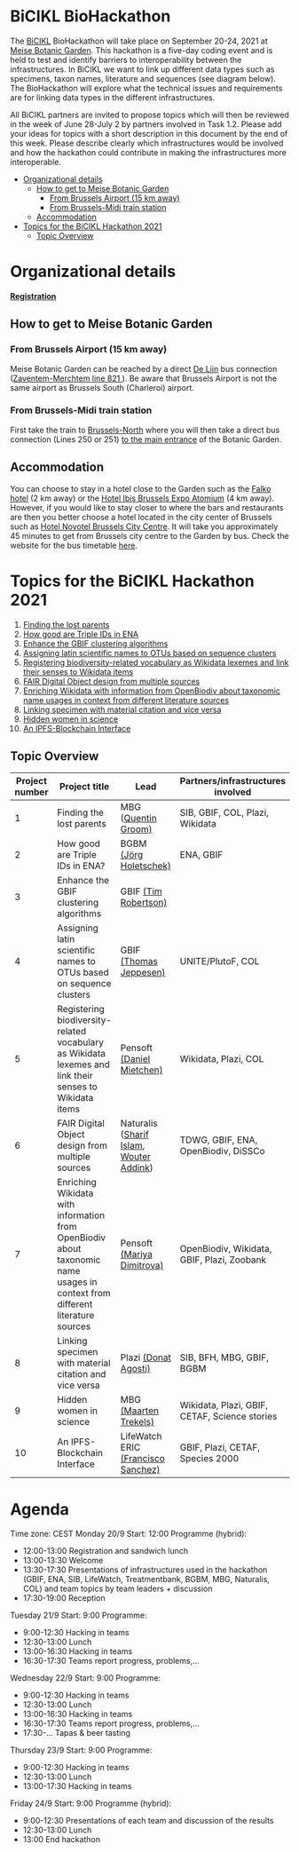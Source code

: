 # BiCIKL BioHackathon

The [BiCIKL](https://bicikl-project.eu/) BioHackathon will take place on September 20-24, 2021 at [Meise Botanic Garden](https://www.plantentuinmeise.be/). This hackathon is a five-day coding event and is held to test and identify barriers to interoperability between the infrastructures. In BiCIKL we want to link up different data types such as specimens, taxon names, literature and sequences (see diagram below). The BioHackathon will explore what the technical issues and requirements are for linking data types in the different infrastructures. 

All BiCIKL partners are invited to propose topics which will then be reviewed in the week of June 28-July 2 by partners involved in Task 1.2. Please add your ideas for topics with a short description in this document by the end of this week. Please describe clearly which infrastructures would be involved and how the hackathon could contribute in making the infrastructures more interoperable. 



- [Organizational details](#organizational-details)
  - [How to get to Meise Botanic Garden](#how-to-get-to-meise-botanic-garden)
    - [From Brussels Airport (15 km away)](#from-brussels-airport-15-km-away)
    - [From Brussels-Midi train station](#from-brussels-midi-train-station)
  - [Accommodation](#accommodation)
- [Topics for the BiCIKL Hackathon 2021](#topics-for-the-bicikl-hackathon-2021)
  - [Topic Overview](#topic-overview)

# Organizational details

[**Registration**](https://docs.google.com/forms/d/e/1FAIpQLSd45XVJq6TcUSIaCPiOG64-2Ogi1jqlBq6r9ywhJLSbTgEFFQ/viewform?usp=sf_link)

## How to get to Meise Botanic Garden

### From Brussels Airport (15 km away)

Meise Botanic Garden can be reached by a direct [De Lijn](https://www.delijn.be/en/) bus connection ([Zaventem-Merchtem line 821    ](https://www.delijn.be/en/routeplanner/resultaten.html?from=Brussels%20Airport,%20A201,%201930%20Zaventem,%20Belgium&fromLat=50.89452&fromLng=4.47767&to=National%20Botanic%20Garden,%20Nieuwelaan,%201860%20Meise,%20Belgium&toLat=50.92941&toLng=4.33437)). Be aware that Brussels Airport is not the same airport as Brussels South (Charleroi) airport.

### From Brussels-Midi train station

First take the train to [Brussels-North](https://goo.gl/maps/GK4N7Jc8sfGoD7P16) where you will then take a direct bus connection (Lines 250 or 251) [to the main entrance](https://goo.gl/maps/hnqpRJW2Db2Rxsrk7) of the Botanic Garden.

## Accommodation

You can choose to stay in a hotel close to the Garden such as the [Falko hotel](https://www.falkohotel.be/en/) (2 km away) or the [Hotel Ibis Brussels Expo Atomium](https://all.accor.com/hotel/2846/index.nl.shtml?utm_term=mar&gclid=CjwKCAjwx8iIBhBwEiwA2quaqwQzUfmC-ZKgd3e9SEb-tfqaXIuU_YvttUFFCczkPpvCdEKpWz3rwBoCymwQAvD_BwE&utm_campaign=ppc-ibi-mar-goo-nl-nl-be-bmm-sear-bp&utm_medium=cpc&utm_content=nl-nl-BE-V0627&utm_source=google) (4 km away). However, if you would like to stay closer to where the bars and restaurants are then you better choose a hotel located in the city center of Brussels such as [Hotel Novotel Brussels City Centre](https://all.accor.com/hotel/1030/index.en.shtml). It will take you approximately 45 minutes to get from Brussels city centre to the Garden by bus. Check the website for the bus timetable [here](https://www.delijn.be/en/). 

# Topics for the BiCIKL Hackathon 2021

1. [Finding the lost parents](Topic%201%20Finding%20the%20lost%20parents/readme.md)
2. [How good are Triple IDs in ENA](Topic%202%20How%20good%20are%20Triple%20IDs%20in%20ENA/readme.md)
3. [Enhance the GBIF clustering algorithms](Topic%203%20Enhance%20the%20GBIF%20clustering%20algorithms/readme.md)
4. [Assigning latin scientific names to OTUs based on sequence clusters](Topic%204%20Assigning%20latin%20scientific%20names%20to%20OTUs%20based%20on%20sequence%20clusters/readme.md)
5. [Registering biodiversity-related vocabulary as Wikidata lexemes and link their senses to Wikidata items](Topic%205%20Registering%20biodiversity-related%20vocabulary%20as%20Wikidata%20lexemes%20and%20link%20their%20senses%20to%20Wikidata%20items/readme.md)
6. [FAIR Digital Object design from multiple sources](Topic%206%20FAIR%20Digital%20Object%20design%20from%20multiple%20sources/readme.md)
7. [Enriching Wikidata with information from OpenBiodiv about taxonomic name usages in context from different literature sources](Topic%207%20Enriching%20Wikidata%20with%20information%20from%20OpenBiodiv%20about%20taxonomic%20name%20usages%20in%20context%20from%20different%20literature%20sources/readme.md)
8. [Linking specimen with material citation and vice versa](Topic%208%20Linking%20specimen%20with%20material%20citation%20and%20vice%20versa/readme.md)
9. [Hidden women in science](Topic%209%20Hidden%20women%20in%20science/readme.md)
10. [An IPFS-Blockchain Interface](Topic%2010%20An%20IPFS-Blockchain%20Interface/readme.md)


## Topic Overview

|Project number|Project title|Lead|Partners/infrastructures involved|
|---|---|---|---|
|1|Finding the lost parents|MBG ([Quentin Groom)](mailto:quentin.groom@plantentuinmeise.be)|SIB, GBIF, COL, Plazi, Wikidata|
|2|How good are Triple IDs in ENA?|BGBM [(Jörg Holetschek)](mailto:J.Holetschek@bgbm.org)|ENA, GBIF|
|3|Enhance the GBIF clustering algorithms|GBIF [(Tim Robertson)](mailto:trobertson@gbif.org)||
|4|Assigning latin scientific names to OTUs based on sequence clusters|GBIF [(Thomas Jeppesen)](mailto:tsjeppesene@gbif.org)|UNITE/PlutoF, COL|
|5|Registering biodiversity-related vocabulary as Wikidata lexemes and link their senses to Wikidata items|Pensoft [(Daniel Mietchen)](mailto:d.mietchen@riojournal.com)|Wikidata, Plazi, COL|
|6|FAIR Digital Object design from multiple sources|Naturalis ([Sharif Islam](mailto:sharif.islam@naturalis.nl), [Wouter Addink](mailto:wouter.addink@naturalis.nl))|TDWG, GBIF, ENA, OpenBiodiv, DiSSCo|
|7|Enriching Wikidata with information from OpenBiodiv about taxonomic name usages in context from different literature sources|Pensoft [(Mariya Dimitrova)](mailto:m.dimitrova@pensoft.net)|OpenBiodiv, Wikidata, GBIF, Plazi, Zoobank|
|8|Linking specimen with material citation and vice versa|Plazi [(Donat Agosti)](mailto:agosti@amnh.org)|SIB, BFH, MBG, GBIF, BGBM|
|9|Hidden women in science|MBG [(Maarten Trekels)](mailto:maarten.trekels@plantentuinmeise.be)|Wikidata, Plazi, GBIF, CETAF, Science stories|
|10|An IPFS-Blockchain Interface|LifeWatch ERIC [(Francisco Sanchez)](mailto:franciscom.sanchez@lifewatch.eu)|GBIF, Plazi, CETAF, Species 2000|

# Agenda
Time zone: CEST
Monday 20/9
Start: 12:00
Programme (hybrid):
- 12:00-13:00 Registration and sandwich lunch
- 13:00-13:30 Welcome
- 13:30-17:30 Presentations of infrastructures used in the hackathon (GBIF, ENA, SIB,
LifeWatch, Treatmentbank, BGBM, MBG, Naturalis, COL) and team topics by team
leaders + discussion
- 17:30-19:00 Reception

Tuesday 21/9
Start: 9:00
Programme:
- 9:00-12:30 Hacking in teams
- 12:30-13:00 Lunch
- 13:00-16:30 Hacking in teams
- 16:30-17:30 Teams report progress, problems,...

Wednesday 22/9
Start: 9:00
Programme:
- 9:00-12:30 Hacking in teams
- 12:30-13:00 Lunch
- 13:00-16:30 Hacking in teams
- 16:30-17:30 Teams report progress, problems,...
- 17:30-... Tapas & beer tasting

Thursday 23/9
Start: 9:00
Programme:
- 9:00-12:30 Hacking in teams
- 12:30-13:00 Lunch
- 13:00-17:30 Hacking in teams

Friday 24/9
Start: 9:00
Programme (hybrid):
- 9:00-12:30 Presentations of each team and discussion of the results
- 12:30-13:00 Lunch
- 13:00 End hackathon
